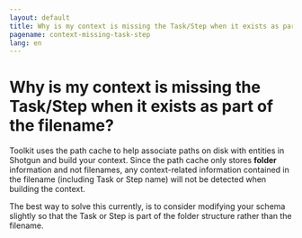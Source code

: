 ```yaml
---
layout: default
title: Why is my context is missing the Task/Step when it exists as part of the filename?
pagename: context-missing-task-step
lang: en
---
```


# Why is my context is missing the Task/Step when it exists as part of the filename?

Toolkit uses the path cache to help associate paths on disk with entities in Shotgun and build your context. Since the path cache only stores **folder** information and not filenames, any context-related information contained in the filename (including Task or Step name) will not be detected when building the context.

The best way to solve this currently, is to consider modifying your schema slightly so that the Task or Step is part of the folder structure rather than the filename. 